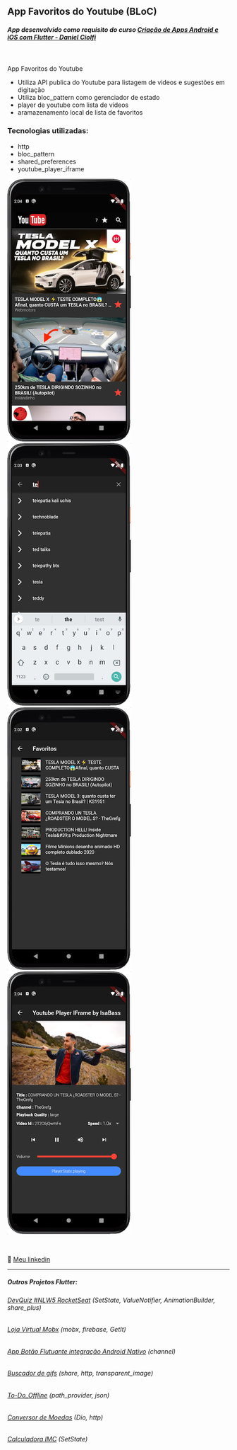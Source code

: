 ## App Favoritos do Youtube (BLoC)
##### App desenvolvido como requisito do curso [Criação de Apps Android e iOS com Flutter - Daniel Ciolfi](https://www.udemy.com/course/curso-completo-flutter-app-android-ios/)

<br>

App Favoritos do Youtube
- Utiliza API publica do Youtube para listagem de videos e sugestões em digitação
- Utiliza bloc_pattern como gerenciador de estado
- player de youtube com lista de vídeos
- aramazenamento local de lista de favoritos

### Tecnologias utilizadas:

- http
- bloc_pattern
- shared_preferences
- youtube_player_iframe

![screen](/imgs/screen01.png) ![screen](/imgs/screen02.png)
![screen](/imgs/screen03.png) ![screen](/imgs/screen04.png)

<br>

💬 [Meu linkedin](https://www.linkedin.com/in/isaias-gon%C3%A7alves-igs/)

<hr>

##### Outros Projetos Flutter:
###### [DevQuiz #NLW5 RocketSeat](https://github.com/IsaBass/nlw5_devquiz) (SetState, ValueNotifier, AnimationBuilder, share_plus)

###### [Loja Virtual Mobx](https://github.com/IsaBass/cursolojavirtual_mobx) (mobx, firebase, GetIt)
###### [App Botão Flutuante integração Android Nativo](https://github.com/IsaBass/floatingchannelandroid) (channel)
###### [Buscador de gifs](https://github.com/IsaBass/buscador_gifs) (share, http, transparent_image)
###### [To-Do_Offline](https://github.com/IsaBass/todo_offline) (path_provider, json)
###### [Conversor de Moedas](https://github.com/IsaBass/conversor_moedas) (Dio, http)
###### [Calculadora IMC](https://github.com/IsaBass/calcIMC) (SetState)





<!--
## Meus Projetos Flutter:
#### [DevQuiz #NLW5 RocketSeat](https://github.com/IsaBass/nlw5_devquiz)
- projeto da 5ª NLW , trilha Flutter
- SetState, ValueNotifier, AnimationBuilder, shared_plus
<!--
#### [Calculadora IMC](https://github.com/IsaBass/calcIMC)
- projeto inicial de aprendizado
- SetState
-->

